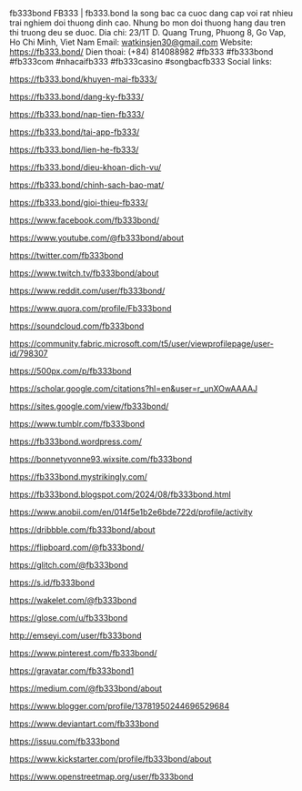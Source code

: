 fb333bond
FB333 | fb333.bond la song bac ca cuoc dang cap voi rat nhieu trai nghiem doi thuong dinh cao. Nhung bo mon doi thuong hang dau tren thi truong deu se duoc.
Dia chi: 23/1T D. Quang Trung, Phuong 8, Go Vap, Ho Chi Minh, Viet Nam
Email: watkinsjen30@gmail.com
Website: https://fb333.bond/
Dien thoai: (+84) 814088982
#fb333 #fb333bond #fb333com #nhacaifb333 #fb333casino #songbacfb333
Social links:

https://fb333.bond/khuyen-mai-fb333/

https://fb333.bond/dang-ky-fb333/

https://fb333.bond/nap-tien-fb333/

https://fb333.bond/tai-app-fb333/

https://fb333.bond/lien-he-fb333/

https://fb333.bond/dieu-khoan-dich-vu/

https://fb333.bond/chinh-sach-bao-mat/

https://fb333.bond/gioi-thieu-fb333/

https://www.facebook.com/fb333bond/

https://www.youtube.com/@fb333bond/about

https://twitter.com/fb333bond

https://www.twitch.tv/fb333bond/about

https://www.reddit.com/user/fb333bond/

https://www.quora.com/profile/Fb333bond

https://soundcloud.com/fb333bond

https://community.fabric.microsoft.com/t5/user/viewprofilepage/user-id/798307

https://500px.com/p/fb333bond

https://scholar.google.com/citations?hl=en&user=r_unXOwAAAAJ

https://sites.google.com/view/fb333bond/

https://www.tumblr.com/fb333bond

https://fb333bond.wordpress.com/

https://bonnetyvonne93.wixsite.com/fb333bond

https://fb333bond.mystrikingly.com/

https://fb333bond.blogspot.com/2024/08/fb333bond.html

https://www.anobii.com/en/014f5e1b2e6bde722d/profile/activity

https://dribbble.com/fb333bond/about

https://flipboard.com/@fb333bond/

https://glitch.com/@fb333bond

https://s.id/fb333bond

https://wakelet.com/@fb333bond

https://glose.com/u/fb333bond

http://emseyi.com/user/fb333bond

https://www.pinterest.com/fb333bond/

https://gravatar.com/fb333bond1

https://medium.com/@fb333bond/about

https://www.blogger.com/profile/13781950244696529684

https://www.deviantart.com/fb333bond

https://issuu.com/fb333bond

https://www.kickstarter.com/profile/fb333bond/about

https://www.openstreetmap.org/user/fb333bond